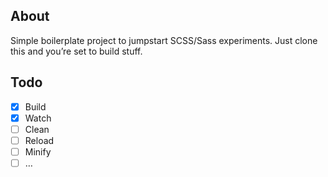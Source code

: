 ## About
Simple boilerplate project to jumpstart SCSS/Sass experiments. Just clone this and you’re set to build stuff.

## Todo
- [x] Build
- [x] Watch
- [ ] Clean
- [ ] Reload
- [ ] Minify
- [ ] …
